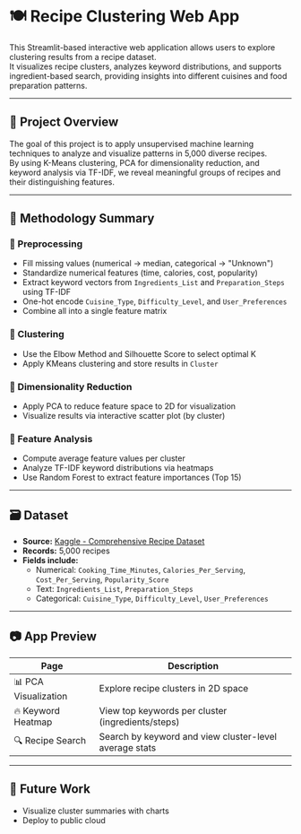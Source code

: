 # 🍽️ Recipe Clustering Web App

This Streamlit-based interactive web application allows users to explore clustering results from a recipe dataset.  
It visualizes recipe clusters, analyzes keyword distributions, and supports ingredient-based search, providing insights into different cuisines and food preparation patterns.

---

## 📌 Project Overview

The goal of this project is to apply unsupervised machine learning techniques to analyze and visualize patterns in 5,000 diverse recipes.  
By using K-Means clustering, PCA for dimensionality reduction, and keyword analysis via TF-IDF, we reveal meaningful groups of recipes and their distinguishing features.

---

## 🧠 Methodology Summary

### 🔹 Preprocessing

- Fill missing values (numerical → median, categorical → "Unknown")  
- Standardize numerical features (time, calories, cost, popularity)  
- Extract keyword vectors from `Ingredients_List` and `Preparation_Steps` using TF-IDF  
- One-hot encode `Cuisine_Type`, `Difficulty_Level`, and `User_Preferences`  
- Combine all into a single feature matrix  

### 🔹 Clustering

- Use the Elbow Method and Silhouette Score to select optimal K  
- Apply KMeans clustering and store results in `Cluster`  

### 🔹 Dimensionality Reduction

- Apply PCA to reduce feature space to 2D for visualization  
- Visualize results via interactive scatter plot (by cluster)  

### 🔹 Feature Analysis

- Compute average feature values per cluster  
- Analyze TF-IDF keyword distributions via heatmaps  
- Use Random Forest to extract feature importances (Top 15)  

---

## 🗃 Dataset

- **Source:** [Kaggle - Comprehensive Recipe Dataset](https://www.kaggle.com/datasets/arifmia/comprehensive-recipe-dataset)  
- **Records:** 5,000 recipes  
- **Fields include:**  
  - Numerical: `Cooking_Time_Minutes`, `Calories_Per_Serving`, `Cost_Per_Serving`, `Popularity_Score`  
  - Text: `Ingredients_List`, `Preparation_Steps`  
  - Categorical: `Cuisine_Type`, `Difficulty_Level`, `User_Preferences`  

---

## 📷 App Preview

| Page | Description |
|------|-------------|
| 📊 PCA Visualization | Explore recipe clusters in 2D space |
| 🔥 Keyword Heatmap | View top keywords per cluster (ingredients/steps) |
| 🔍 Recipe Search | Search by keyword and view cluster-level average stats |

---

## 🔮 Future Work

- Visualize cluster summaries with charts  
- Deploy to public cloud  
